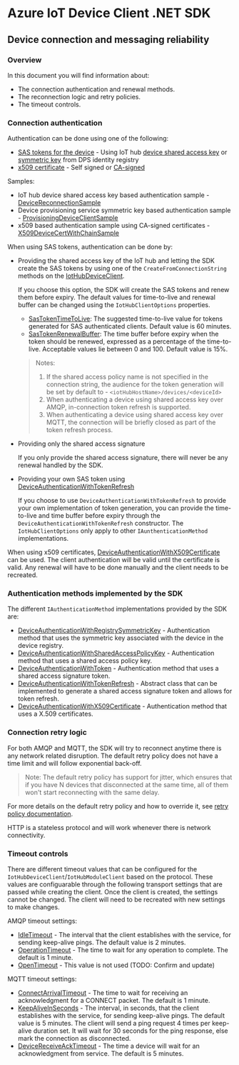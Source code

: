 # Azure IoT Device Client .NET SDK

## Device connection and messaging reliability

### Overview

In this document you will find information about:

- The connection authentication and renewal methods.
- The reconnection logic and retry policies.
- The timeout controls.

### Connection authentication

Authentication can be done using one of the following:

- [SAS tokens for the device](https://docs.microsoft.com/azure/iot-hub/iot-hub-dev-guide-sas?tabs=node#use-sas-tokens-as-a-device) - Using IoT hub [device shared access key](https://docs.microsoft.com/azure/iot-hub/iot-hub-dev-guide-sas?tabs=node#use-a-shared-access-policy-to-access-on-behalf-of-a-device) or [symmetric key](https://docs.microsoft.com/azure/iot-hub/iot-hub-dev-guide-sas?tabs=node#use-a-symmetric-key-in-the-identity-registry) from DPS identity registry
- [x509 certificate](https://docs.microsoft.com/azure/iot-hub/iot-hub-dev-guide-sas#supported-x509-certificates)  - Self signed or [CA-signed](https://docs.microsoft.com/azure/iot-hub/iot-hub-x509ca-overview)

Samples:
- IoT hub device shared access key based authentication sample - [DeviceReconnectionSample](https://github.com/Azure-Samples/azure-iot-samples-csharp/blob/main/iot-hub/Samples/device/DeviceReconnectionSample/DeviceReconnectionSample.cs#L102)
- Device provisioning service symmetric key based authentication sample - [ProvisioningDeviceClientSample](https://github.com/Azure-Samples/azure-iot-samples-csharp/blob/main/provisioning/Samples/device/SymmetricKeySample/ProvisioningDeviceClientSample.cs#L62)
- x509 based authentication sample using CA-signed certificates - [X509DeviceCertWithChainSample](https://github.com/Azure-Samples/azure-iot-samples-csharp/blob/main/iot-hub/Samples/device/X509DeviceCertWithChainSample/Program.cs#L43)

When using SAS tokens, authentication can be done by:

- Providing the shared access key of the IoT hub and letting the SDK create the SAS tokens by using one of the `CreateFromConnectionString` methods on the [IotHubDeviceClient](https://docs.microsoft.com/dotnet/api/microsoft.azure.devices.client.deviceclient).

    If you choose this option, the SDK will create the SAS tokens and renew them before expiry. The default values for time-to-live and renewal buffer can be changed using the `IotHubClientOptions` properties.

  - [SasTokenTimeToLive](https://docs.microsoft.com/dotnet/api/microsoft.azure.devices.client.clientoptions.sastokentimetolive): The suggested time-to-live value for tokens generated for SAS authenticated clients. Default value is 60 minutes.
  - [SasTokenRenewalBuffer](https://docs.microsoft.com/dotnet/api/microsoft.azure.devices.client.clientoptions.sastokenrenewalbuffer): The time buffer before expiry when the token should be renewed, expressed as a percentage of the time-to-live. Acceptable values lie between 0 and 100. Default value is 15%.  
  
  > Notes:
  > 1. If the shared access policy name is not specified in the connection string, the audience for the token generation will be set by default to - `<iotHubHostName>/devices/<deviceId>`
  > 2. When authenticating a device using shared access key over AMQP, in-connection token refresh is supported.
  > 3. When authenticating a device using shared access key over MQTT, the connection will be briefly closed as part of the token refresh process.

- Providing only the shared access signature

    If you only provide the shared access signature, there will never be any renewal handled by the SDK.  
  
- Providing your own SAS token using [DeviceAuthenticationWithTokenRefresh](https://docs.microsoft.com/dotnet/api/microsoft.azure.devices.client.deviceauthenticationwithtokenrefresh)

    If you choose to use `DeviceAuthenticationWithTokenRefresh` to provide your own implementation of token generation, you can provide the time-to-live and time buffer before expiry through the `DeviceAuthenticationWithTokenRefresh` constructor. The `IotHubClientOptions` only apply to other `IAunthenticationMethod` implementations.

When using x509 certificates, [DeviceAuthenticationWithX509Certificate](https://docs.microsoft.com/dotnet/api/microsoft.azure.devices.client.deviceauthenticationwithx509certificate) can be used. The client authentication will be valid until the certificate is valid. Any renewal will have to be done manually and the client needs to be recreated.

### Authentication methods implemented by the SDK

The different `IAuthenticationMethod` implementations provided by the SDK are:

- [DeviceAuthenticationWithRegistrySymmetricKey](https://docs.microsoft.com/dotnet/api/microsoft.azure.devices.client.deviceauthenticationwithregistrysymmetrickey) - Authentication method that uses the symmetric key associated with the device in the device registry.
- [DeviceAuthenticationWithSharedAccessPolicyKey](https://docs.microsoft.com/dotnet/api/microsoft.azure.devices.client.deviceauthenticationwithsharedaccesspolicykey) - Authentication method that uses a shared access policy key.
- [DeviceAuthenticationWithToken](https://docs.microsoft.com/dotnet/api/microsoft.azure.devices.client.deviceauthenticationwithtoken) - Authentication method that uses a shared access signature token.
- [DeviceAuthenticationWithTokenRefresh](https://docs.microsoft.com/dotnet/api/microsoft.azure.devices.client.deviceauthenticationwithtokenrefresh) - Abstract class that can be implemented to generate a shared access signature token and allows for token refresh.
- [DeviceAuthenticationWithX509Certificate](https://docs.microsoft.com/dotnet/api/microsoft.azure.devices.client.deviceauthenticationwithx509certificate) - Authentication method that uses a X.509 certificates.

### Connection retry logic

For both AMQP and MQTT, the SDK will try to reconnect anytime there is any network related disruption. The default retry policy does not have a time limit and will follow exponential back-off.

> Note: The default retry policy has support for jitter, which ensures that if you have N devices that disconnected at the same time, all of them won't start reconnecting with the same delay.

For more details on the default retry policy and how to override it, see [retry policy documentation](https://github.com/Azure/azure-iot-sdk-csharp/blob/main/iothub/device/devdoc/retrypolicy.md).

HTTP is a stateless protocol and will work whenever there is network connectivity.

### Timeout controls

There are different timeout values that can be configured for the `IotHubDeviceClient`/`IotHubModuleClient` based on the protocol. These values are configuarable through the following transport settings that are passed while creating the client. Once the client is created, the settings cannot be changed. The client will need to be recreated with new settings to make changes.

AMQP timeout settings:

- [IdleTimeout](https://docs.microsoft.com/dotnet/api/microsoft.azure.devices.client.amqptransportsettings.idletimeout) - The interval that the client establishes with the service, for sending keep-alive pings. The default value is 2 minutes.
- [OperationTimeout](https://docs.microsoft.com/dotnet/api/microsoft.azure.devices.client.amqptransportsettings.operationtimeout) - The time to wait for any operation to complete. The default is 1 minute.
- [OpenTimeout](https://docs.microsoft.com/dotnet/api/microsoft.azure.devices.client.amqptransportsettings.opentimeout) - This value is not used (TODO: Confirm and update)

MQTT timeout settings:

- [ConnectArrivalTimeout](https://docs.microsoft.com/dotnet/api/microsoft.azure.devices.client.transport.mqtt.mqtttransportsettings.connectarrivaltimeout) - The time to wait for receiving an acknowledgment for a CONNECT packet. The default is 1 minute.
- [KeepAliveInSeconds](https://docs.microsoft.com/dotnet/api/microsoft.azure.devices.client.transport.mqtt.mqtttransportsettings.keepaliveinseconds) - The interval, in seconds, that the client establishes with the service, for sending keep-alive pings. The default value is 5 minutes. The client will send a ping request 4 times per keep-alive duration set. It will wait for 30 seconds for the ping response, else mark the connection as disconnected.
- [DeviceReceiveAckTimeout](https://docs.microsoft.com/dotnet/api/microsoft.azure.devices.client.transport.mqtt.mqtttransportsettings.devicereceiveacktimeout) -  The time a device will wait for an acknowledgment from service. The default is 5 minutes.
